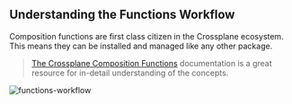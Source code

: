 ## Understanding the Functions Workflow

<!-- TODO: 2. explain the functions workflow -->

Composition functions are first class citizen in the Crossplane ecosystem. This
means they can be installed and managed like any other package.

> [The Crossplane Composition Functions](https://github.com/crossplane-contrib/provider-nop) documentation is a great resource for
> in-detail understanding of the concepts.

![functions-workflow](http://www.plantuml.com/plantuml/proxy?cache=yes&src=https://raw.githubusercontent.com/Piotr1215/dca-prep-kit/master/diagrams/crossplane-functions-sequence.puml&fmt=png)
